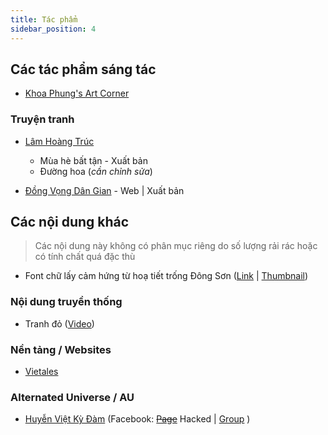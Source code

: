 ```yaml
---
title: Tác phẩm
sidebar_position: 4
---
```


## Các tác phẩm sáng tác

- [Khoa Phung's Art Corner](https://www.facebook.com/profile.php?id=100092158263628)

### Truyện tranh

- [Lâm Hoàng Trúc](https://www.facebook.com/lamhoangtruc.comic)

  - Mùa hè bất tận - Xuất bản
  - Đường hoa (_cần chỉnh sửa_)

- [Đồng Vọng Dân Gian](https://www.facebook.com/EchoesofTheFolks) - Web | Xuất bản

## Các nội dung khác

> Các nội dung này không có phân mục riêng do số lượng rải rác hoặc có tính chất quá đặc thù

- Font chữ lấy cảm hứng từ hoạ tiết trống Đông Sơn
  ([Link](https://www.facebook.com/graphicdesignVLU/videos/1371043146809379/) | [Thumbnail](img\font-dong-son.png))

### Nội dung truyền thống

- Tranh đỏ ([Video](https://www.facebook.com/www.hanoionline.vn/videos/236943312422683/))

### Nền tảng / Websites

- [Vietales](https://vietales.vn)

### Alternated Universe / AU

- [Huyễn Việt Kỳ Đàm](contents/au#hvkd) (Facebook: ~~[Page](https://www.facebook.com/macylaitranghuyenvietkydam)~~ Hacked | [Group](https://www.facebook.com/groups/huyenvietkydam) )
